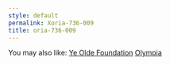 ```yaml
---
style: default
permalink: Xoria-736-009
title: oria-736-009
---
```

You may also like:
[Ye Olde Foundation](http://scp-wiki.net/ye-olde-foundation)
[Olympia](http://scp-wiki.net/olympia)